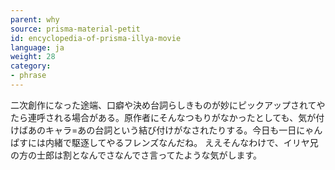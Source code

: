 ```yaml
---
parent: why
source: prisma-material-petit
id: encyclopedia-of-prisma-illya-movie
language: ja
weight: 28
category:
- phrase
---
```


二次創作になった途端、口癖や決め台詞らしきものが妙にピックアップされてやたら連呼される場合がある。原作者にそんなつもりがなかったとしても、気が付けばあのキャラ=あの台詞という結び付けがなされたりする。今日も一日にゃんぱすには内緒で駆逐してやるフレンズなんだね。
ええそんなわけで、イリヤ兄の方の士郎は割となんでさなんでさ言ってたような気がします。
